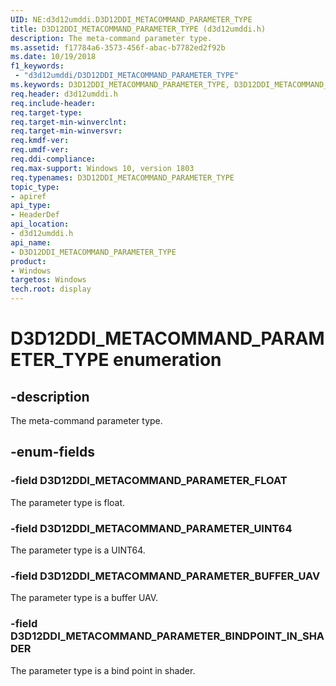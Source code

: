 ```yaml
---
UID: NE:d3d12umddi.D3D12DDI_METACOMMAND_PARAMETER_TYPE
title: D3D12DDI_METACOMMAND_PARAMETER_TYPE (d3d12umddi.h)
description: The meta-command parameter type.
ms.assetid: f17784a6-3573-456f-abac-b7782ed2f92b
ms.date: 10/19/2018
f1_keywords:
 - "d3d12umddi/D3D12DDI_METACOMMAND_PARAMETER_TYPE"
ms.keywords: D3D12DDI_METACOMMAND_PARAMETER_TYPE, D3D12DDI_METACOMMAND_PARAMETER_TYPE,
req.header: d3d12umddi.h
req.include-header:
req.target-type:
req.target-min-winverclnt:
req.target-min-winversvr:
req.kmdf-ver:
req.umdf-ver:
req.ddi-compliance:
req.max-support: Windows 10, version 1803
req.typenames: D3D12DDI_METACOMMAND_PARAMETER_TYPE
topic_type:
- apiref
api_type:
- HeaderDef
api_location:
- d3d12umddi.h
api_name:
- D3D12DDI_METACOMMAND_PARAMETER_TYPE
product: 
- Windows
targetos: Windows
tech.root: display
---
```


# D3D12DDI_METACOMMAND_PARAMETER_TYPE enumeration

## -description

The meta-command parameter type.

## -enum-fields

### -field D3D12DDI_METACOMMAND_PARAMETER_FLOAT

The parameter type is float.

### -field D3D12DDI_METACOMMAND_PARAMETER_UINT64

The parameter type is a UINT64.

### -field D3D12DDI_METACOMMAND_PARAMETER_BUFFER_UAV

The parameter type is a buffer UAV.

### -field D3D12DDI_METACOMMAND_PARAMETER_BINDPOINT_IN_SHADER

The parameter type is a bind point in shader.

